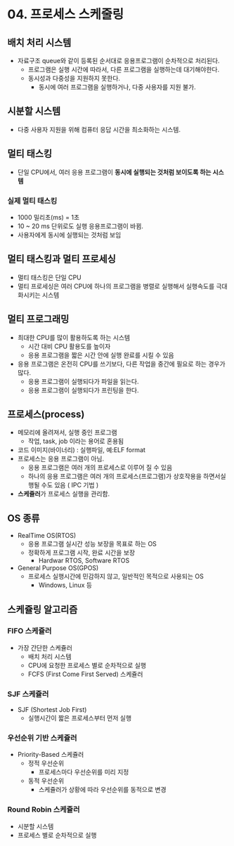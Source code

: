 # 04. 프로세스 스케줄링

## 배치 처리 시스템

* 자료구조 queue와 같이 등록된 순서대로 응용프로그램이 순차적으로 처리된다.
  * 프로그램은 실행 시간에 따라서, 다른 프로그램을 실행하는데 대기해야한다.
  * 동시성과 다중성을 지원하지 못한다.
    * 동시에 여러 프로그램을 실행하거나, 다중 사용자를 지원 불가.

## 시분할 시스템

* 다중 사용자 지원을 위해 컴퓨터 응답 시간을 최소화하는 시스템.

## 멀티 태스킹

* 단일 CPU에서, 여러 응용 프로그램이 **동시에 실행되는 것처럼 보이도록 하는 시스템**

### 실제 멀티 태스킹

* 1000 밀리초\(ms\) = 1초
* 10 ~ 20 ms 단위로도 실행 응용프로그램이 바뀜.
* 사용자에게 동시에 실행되는 것처럼 보임

## 멀티 태스킹과 멀티 프로세싱

* 멀티 태스킹은 단일 CPU
* 멀티 프로세싱은 여러 CPU에 하나의 프로그램을 병렬로 실행해서 실행속도를 극대화시키는 시스템

## 멀티 프로그래밍

* 최대한 CPU를 많이 활용하도록 하는 시스템
  * 시간 대비 CPU 활용도를 높이자
  * 응용 프로그램을 짧은 시간 안에 실행 완료를 시킬 수 있음
* 응용 프로그램은 온전히 CPU를 쓰기보다, 다른 작업을 중간에 필요로 하는 경우가 많다.
  * 응용 프로그램이 실행되다가 파일을 읽는다.
  * 응용 프로그램이 실행되다가 프린팅을 한다.

## 프로세스\(process\)

* 메모리에 올려져서, 실행 중인 프로그램
  * 작업, task, job 이라는 용어로 혼용됨
* 코드 이미지\(바이너리\) : 실행파일, 예:ELF format
* 프로세스는 응용 프로그램이 아님.
  * 응용 프로그램은 여러 개의 프로세스로 이루어 질 수 있음
  * 하나의 응용 프로그램은 여러 개의 프로세스\(프로그램\)가 상호작용을 하면서실행될 수도 있음 \( IPC 기법 \)
* **스케쥴러**가 프로세스 실행을 관리함.

## OS 종류

* RealTime OS\(RTOS\)
  * 응용 프로그램 실시간 성능 보장을 목표로 하는 OS
  * 정확하게 프로그램 시작, 완료 시간을 보장
    * Hardwar RTOS, Software RTOS
* General Purpose OS\(GPOS\)
  * 프로세스 실행시간에 민감하지 않고, 일반적인 목적으로 사용되는 OS
    * Windows, Linux 등

## 스케쥴링 알고리즘

### FIFO 스케쥴러

* 가장 간단한 스케쥴러
  * 배치 처리 시스템
  * CPU에 요청한 프로세스 별로 순차적으로 실행
  * FCFS \(First Come First Served\) 스케쥴러

### SJF 스케쥴러

* SJF \(Shortest Job First\)
  * 실행시간이 짧은 프로세스부터 먼저 실행

### 우선순위 기반 스케쥴러

* Priority-Based 스케쥴러
  * 정적 우선순위
    * 프로세스마다 우선순위를 미리 지정
  * 동적 우선순위
    * 스케쥴러가 상황에 따라 우선순위를 동적으로 변경

### Round Robin 스케쥴러

* 시분할 시스템
* 프로세스 별로 순차적으로 실행



